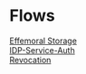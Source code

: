 # Flows 
[Effemoral Storage](effemoral-storage.md)  
[IDP-Service-Auth](idp-service-auth.md)   
[Revocation](revocation.md)  
